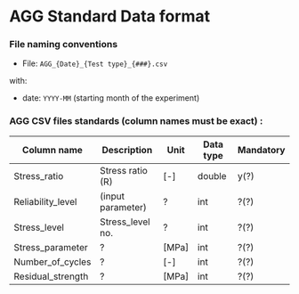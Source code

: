 # AGG Standard Data format

### File naming conventions

<!-- * Experiment folder:  `AGG_{Researcher's lastname}_{Date}_{Test type}`
* Metadata file: `AGG_{Date}_{Test type}_metadata.xls` -->
* File: `AGG_{Date}_{Test type}_{###}.csv`

with:

* date: `YYYY-MM` (starting month of the experiment)



### AGG CSV files standards (column names must be exact) :


| Column name          | Description                                        | Unit  | Data type | Mandatory  |
|----------------------|----------------------------------------------------|-------|-----------|------------|
| Stress_ratio         | Stress ratio (R)                                   | [-]   | double    | y(?)       |
| Reliability_level    | (input parameter)                                  | ?     | int       | ?(?)       |
| Stress_level         | Stress_level no.                                   | ?     | int       | ?(?)       |
| Stress_parameter     | ?                                                  | [MPa] | int       | ?(?)       |
| Number_of_cycles     | ?                                                  | [-]   | int       | ?(?)       |
| Residual_strength    | ?                                                  | [MPa] | int       | ?(?)       |

